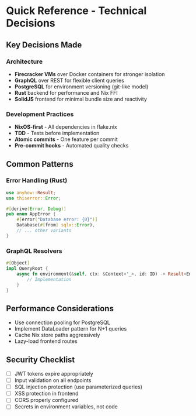 # Quick Reference - Technical Decisions

## Key Decisions Made

### Architecture
- **Firecracker VMs** over Docker containers for stronger isolation
- **GraphQL** over REST for flexible client queries
- **PostgreSQL** for environment versioning (git-like model)
- **Rust** backend for performance and Nix FFI
- **SolidJS** frontend for minimal bundle size and reactivity

### Development Practices
- **NixOS-first** - All dependencies in flake.nix
- **TDD** - Tests before implementation
- **Atomic commits** - One feature per commit
- **Pre-commit hooks** - Automated quality checks

## Common Patterns

### Error Handling (Rust)
```rust
use anyhow::Result;
use thiserror::Error;

#[derive(Error, Debug)]
pub enum AppError {
    #[error("Database error: {0}")]
    Database(#[from] sqlx::Error),
    // ... other variants
}
```

### GraphQL Resolvers
```rust
#[Object]
impl QueryRoot {
    async fn environment(&self, ctx: &Context<'_>, id: ID) -> Result<Environment> {
        // Implementation
    }
}
```

## Performance Considerations
- Use connection pooling for PostgreSQL
- Implement DataLoader pattern for N+1 queries
- Cache Nix store paths aggressively
- Lazy-load frontend routes

## Security Checklist
- [ ] JWT tokens expire appropriately
- [ ] Input validation on all endpoints
- [ ] SQL injection protection (use parameterized queries)
- [ ] XSS protection in frontend
- [ ] CORS properly configured
- [ ] Secrets in environment variables, not code